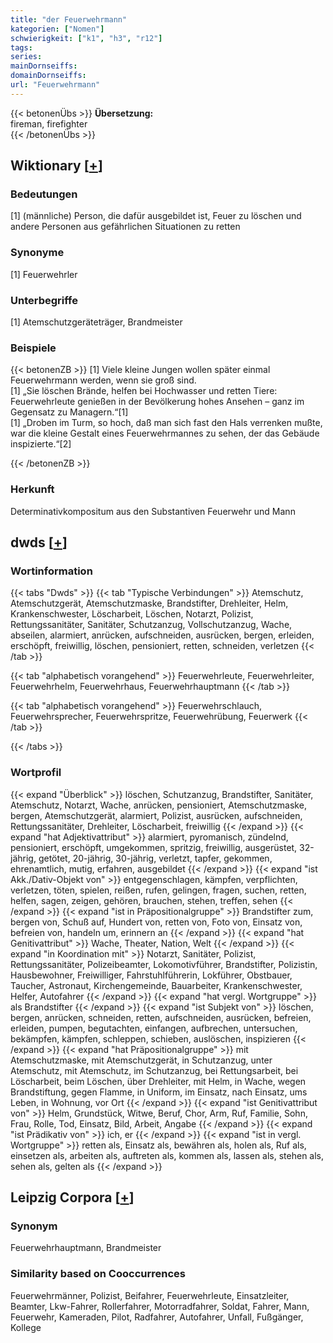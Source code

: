 ```yaml
---
title: "der Feuerwehrmann"
kategorien: ["Nomen"]
schwierigkeit: ["k1", "h3", "r12"]
tags:
series:
mainDornseiffs:
domainDornseiffs:
url: "Feuerwehrmann"
---
```


{{< betonenÜbs >}}
**Übersetzung:**  
fireman, firefighter  
{{< /betonenÜbs >}}

## Wiktionary [[+](https://de.wiktionary.org/wiki/Feuerwehrmann)]

### Bedeutungen
[1] (männliche) Person, die dafür ausgebildet ist, Feuer zu löschen und andere Personen aus gefährlichen Situationen zu retten  

### Synonyme
[1] Feuerwehrler  

### Unterbegriffe
[1] Atemschutzgeräteträger, Brandmeister  

### Beispiele
{{< betonenZB >}}
[1] Viele kleine Jungen wollen später einmal Feuerwehrmann werden, wenn sie groß sind.  
[1] „Sie löschen Brände, helfen bei Hochwasser und retten Tiere: Feuerwehrleute genießen in der Bevölkerung hohes Ansehen – ganz im Gegensatz zu Managern.“[1]  
[1] „Droben im Turm, so hoch, daß man sich fast den Hals verrenken mußte, war die kleine Gestalt eines Feuerwehrmannes zu sehen, der das Gebäude inspizierte.“[2]  

{{< /betonenZB >}}
### Herkunft
Determinativkompositum aus den Substantiven Feuerwehr und Mann  



## dwds [[+](https://www.dwds.de/wb/Feuerwehrmann)]

### Wortinformation
{{< tabs "Dwds" >}}
{{< tab "Typische Verbindungen" >}}
Atemschutz, Atemschutzgerät, Atemschutzmaske, Brandstifter, Drehleiter, Helm, Krankenschwester, Löscharbeit, Löschen, Notarzt, Polizist, Rettungssanitäter, Sanitäter, Schutzanzug, Vollschutzanzug, Wache, abseilen, alarmiert, anrücken, aufschneiden, ausrücken, bergen, erleiden, erschöpft, freiwillig, löschen, pensioniert, retten, schneiden, verletzen
{{< /tab >}}

{{< tab "alphabetisch vorangehend" >}}
Feuerwehrleute, Feuerwehrleiter, Feuerwehrhelm, Feuerwehrhaus, Feuerwehrhauptmann
{{< /tab >}}

{{< tab "alphabetisch vorangehend" >}}
Feuerwehrschlauch, Feuerwehrsprecher, Feuerwehrspritze, Feuerwehrübung, Feuerwerk
{{< /tab >}}

{{< /tabs >}}

### Wortprofil
{{< expand "Überblick" >}} löschen, Schutzanzug, Brandstifter, Sanitäter, Atemschutz, Notarzt, Wache, anrücken, pensioniert, Atemschutzmaske, bergen, Atemschutzgerät, alarmiert, Polizist, ausrücken, aufschneiden, Rettungssanitäter, Drehleiter, Löscharbeit, freiwillig {{< /expand >}}
{{< expand "hat Adjektivattribut" >}} alarmiert, pyromanisch, zündelnd, pensioniert, erschöpft, umgekommen, spritzig, freiwillig, ausgerüstet, 32-jährig, getötet, 20-jährig, 30-jährig, verletzt, tapfer, gekommen, ehrenamtlich, mutig, erfahren, ausgebildet {{< /expand >}}
{{< expand "ist Akk./Dativ-Objekt von" >}} entgegenschlagen, kämpfen, verpflichten, verletzen, töten, spielen, reißen, rufen, gelingen, fragen, suchen, retten, helfen, sagen, zeigen, gehören, brauchen, stehen, treffen, sehen {{< /expand >}}
{{< expand "ist in Präpositionalgruppe" >}} Brandstifter zum, bergen von, Schuß auf, Hundert von, retten von, Foto von, Einsatz von, befreien von, handeln um, erinnern an {{< /expand >}}
{{< expand "hat Genitivattribut" >}} Wache, Theater, Nation, Welt {{< /expand >}}
{{< expand "in Koordination mit" >}} Notarzt, Sanitäter, Polizist, Rettungssanitäter, Polizeibeamter, Lokomotivführer, Brandstifter, Polizistin, Hausbewohner, Freiwilliger, Fahrstuhlführerin, Lokführer, Obstbauer, Taucher, Astronaut, Kirchengemeinde, Bauarbeiter, Krankenschwester, Helfer, Autofahrer {{< /expand >}}
{{< expand "hat vergl. Wortgruppe" >}} als Brandstifter {{< /expand >}}
{{< expand "ist Subjekt von" >}} löschen, bergen, anrücken, schneiden, retten, aufschneiden, ausrücken, befreien, erleiden, pumpen, begutachten, einfangen, aufbrechen, untersuchen, bekämpfen, kämpfen, schleppen, schieben, auslöschen, inspizieren {{< /expand >}}
{{< expand "hat Präpositionalgruppe" >}} mit Atemschutzmaske, mit Atemschutzgerät, in Schutzanzug, unter Atemschutz, mit Atemschutz, im Schutzanzug, bei Rettungsarbeit, bei Löscharbeit, beim Löschen, über Drehleiter, mit Helm, in Wache, wegen Brandstiftung, gegen Flamme, in Uniform, im Einsatz, nach Einsatz, ums Leben, in Wohnung, vor Ort {{< /expand >}}
{{< expand "ist Genitivattribut von" >}} Helm, Grundstück, Witwe, Beruf, Chor, Arm, Ruf, Familie, Sohn, Frau, Rolle, Tod, Einsatz, Bild, Arbeit, Angabe {{< /expand >}}
{{< expand "ist Prädikativ von" >}} ich, er {{< /expand >}}
{{< expand "ist in vergl. Wortgruppe" >}} retten als, Einsatz als, bewähren als, holen als, Ruf als, einsetzen als, arbeiten als, auftreten als, kommen als, lassen als, stehen als, sehen als, gelten als {{< /expand >}}

## Leipzig Corpora [[+](https://corpora.uni-leipzig.de/en/res?word=Feuerwehrmann&corpusId=deu_newscrawl-public_2018)]


### Synonym
Feuerwehrhauptmann, Brandmeister


### Similarity based on Cooccurrences
Feuerwehrmänner, Polizist, Beifahrer, Feuerwehrleute, Einsatzleiter, Beamter, Lkw-Fahrer, Rollerfahrer, Motorradfahrer, Soldat, Fahrer, Mann, Feuerwehr, Kameraden, Pilot, Radfahrer, Autofahrer, Unfall, Fußgänger, Kollege

